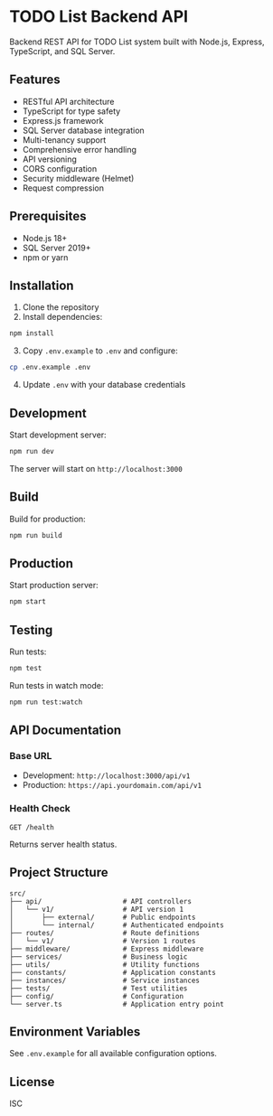 # TODO List Backend API

Backend REST API for TODO List system built with Node.js, Express, TypeScript, and SQL Server.

## Features

- RESTful API architecture
- TypeScript for type safety
- Express.js framework
- SQL Server database integration
- Multi-tenancy support
- Comprehensive error handling
- API versioning
- CORS configuration
- Security middleware (Helmet)
- Request compression

## Prerequisites

- Node.js 18+ 
- SQL Server 2019+
- npm or yarn

## Installation

1. Clone the repository
2. Install dependencies:
```bash
npm install
```

3. Copy `.env.example` to `.env` and configure:
```bash
cp .env.example .env
```

4. Update `.env` with your database credentials

## Development

Start development server:
```bash
npm run dev
```

The server will start on `http://localhost:3000`

## Build

Build for production:
```bash
npm run build
```

## Production

Start production server:
```bash
npm start
```

## Testing

Run tests:
```bash
npm test
```

Run tests in watch mode:
```bash
npm run test:watch
```

## API Documentation

### Base URL
- Development: `http://localhost:3000/api/v1`
- Production: `https://api.yourdomain.com/api/v1`

### Health Check
```
GET /health
```

Returns server health status.

## Project Structure

```
src/
├── api/                    # API controllers
│   └── v1/                 # API version 1
│       ├── external/       # Public endpoints
│       └── internal/       # Authenticated endpoints
├── routes/                 # Route definitions
│   └── v1/                 # Version 1 routes
├── middleware/             # Express middleware
├── services/               # Business logic
├── utils/                  # Utility functions
├── constants/              # Application constants
├── instances/              # Service instances
├── tests/                  # Test utilities
├── config/                 # Configuration
└── server.ts               # Application entry point
```

## Environment Variables

See `.env.example` for all available configuration options.

## License

ISC
